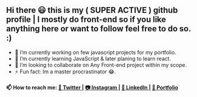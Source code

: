 ## Hi there 😃 this is my ( SUPER ACTIVE ) github profile | I mostly do front-end so if you like anything here or want to follow feel free to do so. :)

 
- 🔭 I’m currently working on few javascript projects for my portfolio.
- 🌱 I’m currently learning JavaScript & later planing to learn react.
- 👯 I’m looking to collaborate on Any Front-end project within my scope.
- ⚡ Fun fact: Im a master procrastinator 😂.
 
#### 📫 How to reach me: [ 💜 Twitter ](https://twitter.com/Rohil_Cris)| [ 📷 Instagram ](https://www.instagram.com/rcris.p) | [ 🤵 LinkedIn ](https://www.linkedin.com/in/rohil-pinto)| [ 🎯 Portfolio ](https://rohilpinto.com)
 

 
